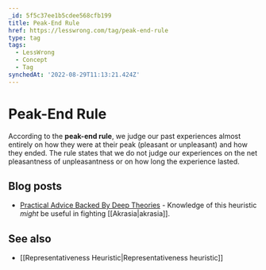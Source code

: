 ```yaml
---
_id: 5f5c37ee1b5cdee568cfb199
title: Peak-End Rule
href: https://lesswrong.com/tag/peak-end-rule
type: tag
tags:
  - LessWrong
  - Concept
  - Tag
synchedAt: '2022-08-29T11:13:21.424Z'
---
```

# Peak-End Rule

According to the **peak-end rule**, we judge our past experiences almost entirely on how they were at their peak (pleasant or unpleasant) and how they ended. The rule states that we do not judge our experiences on the net pleasantness of unpleasantness or on how long the experience lasted.

Blog posts
----------

*   [Practical Advice Backed By Deep Theories](http://lesswrong.com/lw/d4/practical_advice_backed_by_deep_theories/) \- Knowledge of this heuristic *might* be useful in fighting [[Akrasia|akrasia]].

See also
--------

*   [[Representativeness Heuristic|Representativeness heuristic]]
